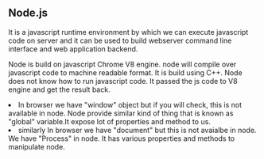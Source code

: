 ## Node.js

It is a javascript runtime environment by which we can execute javascript code on server and it can be used to build webserver command line interface and web application backend.

Node is build on javascript Chrome V8 engine. node will compile over javascript code to machine readable format. It is build using C++.
Node does not know how to run javascript code. It passed the js code to V8 engine and get the result back.

<li>In browser we have "window" object but if you will check, this is not available in node. Node provide similar kind of thing that is known as "global" variable.It expose lot of properties and method to us.</li>
<li>similarly In browser we have "document" but this is not avaialbe in node. We have "Process" in node. It has various properties and methods to manipulate node. </li>

